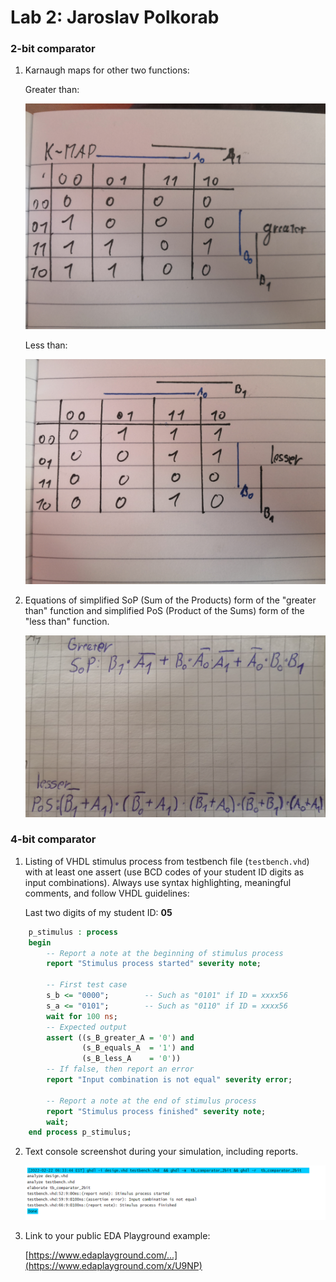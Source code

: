 # Lab 2: Jaroslav Polkorab 

### 2-bit comparator

1. Karnaugh maps for other two functions:

   Greater than:

   ![K-maps](https://github.com/Polkorabjaroslav/digital-electronics-1/blob/main/labs/obraz/DE1great1.jpg)

   Less than:

   ![K-maps](https://github.com/Polkorabjaroslav/digital-electronics-1/blob/main/labs/obraz/DE1less2.jpg)

2. Equations of simplified SoP (Sum of the Products) form of the "greater than" function and simplified PoS (Product of the Sums) form of the "less than" function.

   ![Logic functions](https://github.com/Polkorabjaroslav/digital-electronics-1/blob/main/labs/obraz/DEdu2.png)

### 4-bit comparator

1. Listing of VHDL stimulus process from testbench file (`testbench.vhd`) with at least one assert (use BCD codes of your student ID digits as input combinations). Always use syntax highlighting, meaningful comments, and follow VHDL guidelines:

   Last two digits of my student ID: **05**

```vhdl
    p_stimulus : process
    begin
        -- Report a note at the beginning of stimulus process
        report "Stimulus process started" severity note;

        -- First test case
        s_b <= "0000"; 		  -- Such as "0101" if ID = xxxx56
        s_a <= "0101";        -- Such as "0110" if ID = xxxx56
        wait for 100 ns;
        -- Expected output
        assert ((s_B_greater_A = '0') and
                (s_B_equals_A  = '1') and
                (s_B_less_A    = '0'))
        -- If false, then report an error
        report "Input combination is not equal" severity error;

        -- Report a note at the end of stimulus process
        report "Stimulus process finished" severity note;
        wait;
    end process p_stimulus;
```

2. Text console screenshot during your simulation, including reports.

   ![your figure](https://github.com/Polkorabjaroslav/digital-electronics-1/blob/main/labs/obraz/DE4bit.png)

3. Link to your public EDA Playground example:

   [https://www.edaplayground.com/...](https://www.edaplayground.com/x/U9NP)
